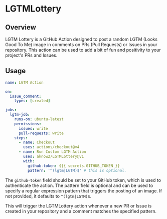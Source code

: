 # LGTMLottery

## Overview
LGTM Lottery is a GitHub Action designed to post a random LGTM (Looks Good To Me) image in comments on PRs (Pull Requests) or Issues in your repository. This action can be used to add a bit of fun and positivity to your project's PRs and Issues.

## Usage

```yaml
name: LGTM Action

on:
  issue_comment:
    types: [created]

jobs:
  lgtm-job:
    runs-on: ubuntu-latest
    permissions:
      issues: write
      pull-requests: write
    steps:
      - name: Checkout
        uses: actions/checkout@v4
      - name: Run Custom LGTM Action
        uses: aknow2/LGTMLottery@v1
        with:
          github-token: ${{ secrets.GITHUB_TOKEN }}
          pattern: '^(lgtm|LGTM)$' # this is optional. 

```
The `github-token` field should be set to your GitHub token, which is used to authenticate the action. The pattern field is optional and can be used to specify a regular expression pattern that triggers the posting of an image. If not provided, it defaults to `^(lgtm|LGTM)$`.

This will trigger the LGTMLottery action whenever a new PR or Issue is created in your repository and a comment matches the specified pattern.
